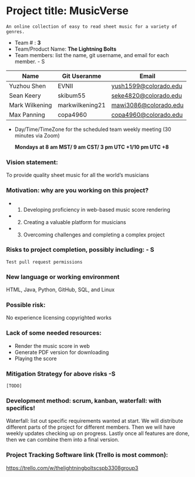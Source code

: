 # Project title: **MusicVerse**

    An online collection of easy to read sheet music for a variety of genres.
* Team # : **3**
* Team/Product Name: **The Lightning Bolts**
* Team members: list the name, git username, and email for each member. - S
  
| Name           	| Git Useranme    	| Email                 	|
|----------------	|-----------------	|-----------------------	|
| Yuzhou Shen    	| EVNII           	| yush1599@colorado.edu 	|
| Sean Keery     	| skibum55        	| seke4820@colorado.edu 	|
| Mark Wilkening 	| markwilkening21 	| mawi3086@colorado.edu 	|
| Max Panning    	| copa4960        	| copa4960@colorado.edu 	|

* Day/Time/TimeZone for the scheduled team weekly meeting (30 minutes via Zoom)
  
	**Mondays at 8 am MST/ 9 am CST/ 3 pm UTC +1/10 pm UTC +8**

### Vision statement:
   
To provide quality sheet music for all the world’s musicians

### Motivation: why are you working on this project?

- 1. Developing proficiency in web-based music score rendering
- 2. Creating a valuable platform for musicians
- 3. Overcoming challenges and completing a complex project
  
### Risks to project completion, possibly including: - S

    Test pull request permissions

### New language or working environment 
HTML, Java, Python, GitHub, SQL, and Linux

### Possible risk: 

No experience licensing copyrighted works

### Lack of some needed resources:
* Render the music score in web
* Generate PDF version for downloading
* Playing the score

### Mitigation Strategy for above risks -S

    [TODO]

### Development method: scrum, kanban, waterfall: with specifics!

Waterfall: list out specific requirements wanted at start. We will distribute different parts of the project for different members. Then we will have weekly updates checking up on progress. Lastly once all features are done, then we can combine them into a final version.

### Project Tracking Software link (Trello is most common): 
https://trello.com/w/thelightningboltscspb3308group3

